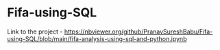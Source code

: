 # Fifa-using-SQL
Link to the project - https://nbviewer.org/github/PranavSureshBabu/Fifa-using-SQL/blob/main/fifa-analysis-using-sql-and-python.ipynb
